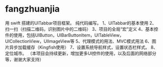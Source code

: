 # fangzhuanjia
用 swift 搭建的UITabbar项目框架。
纯代码编写。
1、UITabbar的基本使用
2、扫一扫（扫描二维码，识别图片中的二维码）
3、项目的全局“宏”定义
4、基本控件的使用，包括UIButton，UIBarButtonItem，UITableView，UICollectionView，UIImageView等
5、代理模式的用法、MVC模式用法
6、图片异步加载缓存（Kingfish使用）
7、设置系统导航样式，设置状态栏样式。
8、定位城市。
（本项目会持续更新，增加更多UI控件的使用，以及后面的网络部分等，谢谢大家支持）
